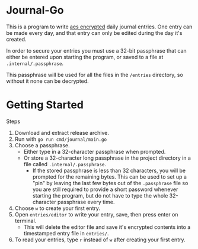# Journal-Go

This is a program to write [aes encrypted](https://golang.org/pkg/crypto/aes/) daily journal entries. One entry can be made every day, and that entry can only be edited during the day it's created.

In order to secure your entries you must use a 32-bit passphrase that can either be entered upon starting the program, or saved to a file at `.internal/.passphrase`.

This passphrase will be used for all the files in the `/entries` directory, so without it none can be decrypted.

# Getting Started

Steps
  1. Download and extract release archive.
  2. Run with `go run cmd/journal/main.go`
  3. Choose a passphrase.
      * Either type in a 32-character passphrase when prompted.
      * Or store a 32-character long passphrase in the project directory in a file called `.internal/.passphrase`.
          * If the stored passphrase is less than 32 characters, you will be prompted for the remaining bytes. This can be used to set up a "pin" by leaving the last few bytes out of the `.passphrase` file so you are still required to provide a short password whenever starting the program, but do not have to type the whole 32-character passphrase every time.
  4. Choose `w` to create your first entry.
  5. Open `entries/editor` to write your entry, save, then press enter on terminal.
      * This will delete the editor file and save it's encrypted contents into a timestamped entry file in `entries/`.
  6. To read your entries, type `r` instead of `w` after creating your first entry. 
